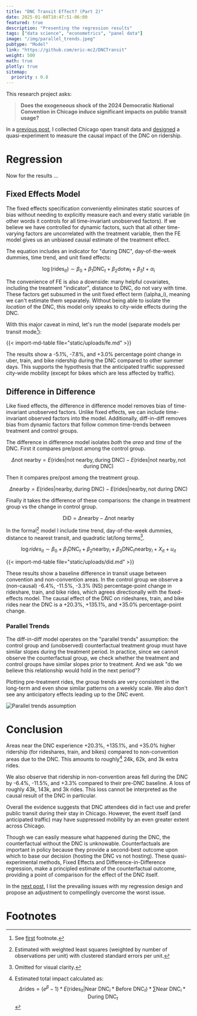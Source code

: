```yaml
---
title: "DNC Transit Effect? (Part 2)"
date: 2025-01-08T10:47:51-06:00
featured: true
description: "Presenting the regression results"
tags: ["data science", "econometrics", "panel data"]
image: "/img/parallel_trends.jpeg"
pubtype: "Model"
link: "https://github.com/eric-mc2/DNCTransit"
weight: 500
math: true
plotly: true
sitemap:
  priority : 0.8
---
```


This research project asks:

> **Does the exogeneous shock of the 2024 Democratic National Convention in Chicago induce significant impacts on public transit usage?**

In a [previous post](../transit-panel/index.html), I collected Chicago open transit data
and [designed](../dnc-effect/index.html) a quasi-experiment to measure the causal
impact of the DNC on ridership.

# Regression

Now for the results ...

## Fixed Effects Model

The fixed effects specification conveniently eliminates static sources of bias 
without needing to explicitly measure each and every static variable
(in other words it controls for all time-invariant unobserved factors). 
If we believe we have controlled for dynamic factors, such that all other time-varying factors are uncorrelated
with the treatment variable, then the FE model gives us an unbiased causal 
estimate of the treatment effect.

The equation includes an indicator for "during DNC", day-of-the-week dummies,
time trend, and unit fixed effects:

$$ \log(\text{rides}_{it}) \sim \beta_0 + \beta_1\text{DNC}_t + \beta_2 \text{dotw}_t + \beta_3 t + \alpha_i $$

The convenience of FE is also a downside: many helpful covariates, including 
the treatment "indicator", distance to DNC, do not vary with time. These factors
get subsumed in the unit fixed effect term \(\alpha_i\), meaning we can't estimate
them separately.
Without being able to isolate the *location* of the DNC, this model only
speaks to city-wide effects during the DNC. 

With this major caveat in mind, let's run the model (separate models per transit mode[^1]):

{{< import-md-table file="static/uploads/fe.md" >}}

The results show a -5.1%, -7.8%, and +3.0% percentage point change in uber, train, and bike ridership
during the DNC compared to other summer days. This supports the
hypothesis that the anticipated traffic suppressed city-wide mobility (except for
bikes which are less affected by traffic).

## Difference in Difference

Like fixed effects, the difference in difference model removes bias of
time-invariant unobserved factors. Unlike fixed effects, we can include 
time-invariant observed factors into the model. Additionally, diff-in-diff removes bias from
dynamic factors that follow common time-trends between treatment and control groups.

The difference in difference model isolates *both* the *area* and *time* of the DNC.
First it compares pre/post among the control group.

$$\Delta \text{not nearby} = E(\text{rides} | \text{not nearby}, \text{during DNC}) 
    - E(\text{rides} | \text{not nearby}, \text{not during DNC})$$

Then it compares pre/post among the treatment group.

$$\Delta \text{nearby} = E(\text{rides} | \text{nearby}, \text{during DNC}) 
    - E(\text{rides} | \text{nearby}, \text{not during DNC})$$

Finally it takes the difference of these comparisons: the change in treatment group
vs the change in control group. 

$$\text{DiD} = \Delta \text{nearby} - \Delta \text{not nearby} $$

In the formal[^2] model I include time trend, day-of-the-week dummies, distance to nearest transit, and
quadratic lat/long terms[^3].

$$ \log{rides_{it}} \sim \beta_0 + \beta_1 \text{DNC}_t + \beta_2 \text{nearby}_i + 
    \beta_3 \text{DNC}_t \text{nearby}_i + 
    X_{it} + u_{it} $$

{{< import-md-table file="static/uploads/did.md" >}}

These results show a baseline difference in transit usage between convention 
and non-convention areas. In the control group we observe a (non-causal)
-6.4%, -11.5%, -3.3% (NS) percentage-point change in rideshare, train, and bike 
rides, which agrees directionally with the fixed-effects model. The
causal effect of the DNC on rideshares, train, and bike rides 
near the DNC is a +20.3%, +135.1%, and +35.0% percentage-point change.

### Parallel Trends

The diff-in-diff model operates on the "parallel trends" assumption: the 
control group and (unobserved) counterfactual treatment group must have similar
slopes during the treatment period. In practice, since we cannot observe the counterfactual group,
we check whether the treatment and control groups have similar slopes prior to treatment.
And we ask "do we believe this relationship would hold in the next period"?

Plotting pre-treatment rides, the group trends are very consistent
in the long-term and even show similar patterns on a weekly scale. 
We also don't see any anticipatory effects leading up to the DNC event.

![Parallel trends assumption](/img/parallel_trends.jpeg "Parallel trends assumption.")

# Conclusion

Areas near the DNC experience +20.3%, +135.1%, and +35.0% higher
ridership (for rideshares, train, and bikes) compared to non-convention areas
due to the DNC. This amounts to roughly[^4] 24k, 62k, and 3k extra rides.

We also observe that ridership in non-convention areas fell during the DNC by
-6.4%, -11.5%, and +3.3% compared to their pre-DNC baseline. A loss of
roughly 43k, 143k, and 3k rides. This loss cannot be interpreted as the causal 
result of the DNC in particular.

Overall the evidence suggests that DNC attendees did in fact use and prefer public transit
during their stay in Chicago. However, the event itself (and anticipated traffic) 
may have suppressed mobility by an even greater extent across Chicago.

Though we can easily measure what happened during the DNC, the counterfactual
without the DNC is unknowable. Counterfactuals are important in 
policy because they provide a second-best outcome upon which to base our decision
(hosting the DNC vs not hosting). These quasi-experimental methods, Fixed Effects and 
Difference-in-Difference regression, make a principled estimate of the counterfactual outcome,
providing a point of comparison for the effect of the DNC itself. 

In the [next post](../dnc-attendance/index.html), I list the prevailing issues with my regression design and 
propose an adjustment to compellingly overcome the worst issue.

# Footnotes

[^1]: See [first](../dnc-effect/index.html#footnotes) footnote.

[^2]: Estimated with weighted least squares (weighted by number of observations per unit)
with clustered standard errors per unit.

[^3]: Omitted for visual clarity.

[^4]: Estimated total impact calculated as:
$$\Delta \text{rides} = (e^\beta - 1) * E(\text{rides}_{it} | \text{Near DNC}_i * \text{Before DNC}_t) * \sum{\text{Near DNC}_i * \text{During DNC}_t}$$